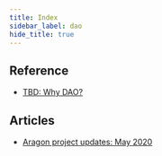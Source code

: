 ```yaml
---
title: Index
sidebar_label: dao
hide_title: true
---
```


## Reference

- [TBD: Why DAO?]()

## Articles
- [Aragon project updates: May 2020](dao/2020/06/aragon-project-updates-may-2020.md)
